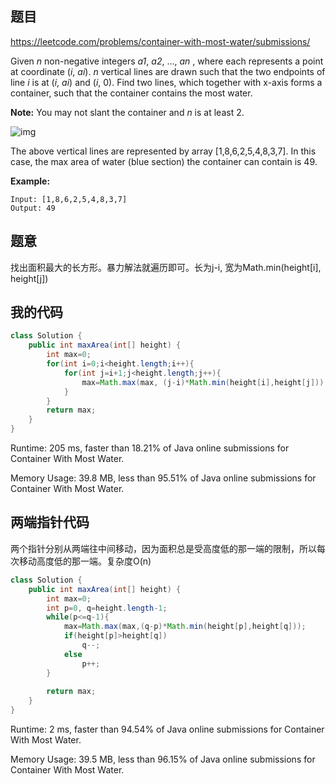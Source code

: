 ## 题目

https://leetcode.com/problems/container-with-most-water/submissions/

Given *n* non-negative integers *a1*, *a2*, ..., *an* , where each represents a point at coordinate (*i*, *ai*). *n* vertical lines are drawn such that the two endpoints of line *i* is at (*i*, *ai*) and (*i*, 0). Find two lines, which together with x-axis forms a container, such that the container contains the most water.

**Note:** You may not slant the container and *n* is at least 2.

 

![img](https://s3-lc-upload.s3.amazonaws.com/uploads/2018/07/17/question_11.jpg)

The above vertical lines are represented by array [1,8,6,2,5,4,8,3,7]. In this case, the max area of water (blue section) the container can contain is 49.

 

**Example:**

```
Input: [1,8,6,2,5,4,8,3,7]
Output: 49
```



## 题意

找出面积最大的长方形。暴力解法就遍历即可。长为j-i, 宽为Math.min(height[i], height[j])



## 我的代码

```java
class Solution {
    public int maxArea(int[] height) {
        int max=0;
        for(int i=0;i<height.length;i++){
            for(int j=i+1;j<height.length;j++){ 
                max=Math.max(max, (j-i)*Math.min(height[i],height[j]));
            }
        }
        return max;
    }
}
```

Runtime: 205 ms, faster than 18.21% of Java online submissions for Container With Most Water.

Memory Usage: 39.8 MB, less than 95.51% of Java online submissions for Container With Most Water.



## 两端指针代码

两个指针分别从两端往中间移动，因为面积总是受高度低的那一端的限制，所以每次移动高度低的那一端。复杂度O(n)

```java
class Solution {
    public int maxArea(int[] height) {
        int max=0;
        int p=0, q=height.length-1;
        while(p<=q-1){
            max=Math.max(max,(q-p)*Math.min(height[p],height[q]));
            if(height[p]>height[q])
                q--;
            else
                p++;
        }
        
        return max;
    }
}
```



Runtime: 2 ms, faster than 94.54% of Java online submissions for Container With Most Water.

Memory Usage: 39.5 MB, less than 96.15% of Java online submissions for Container With Most Water.

